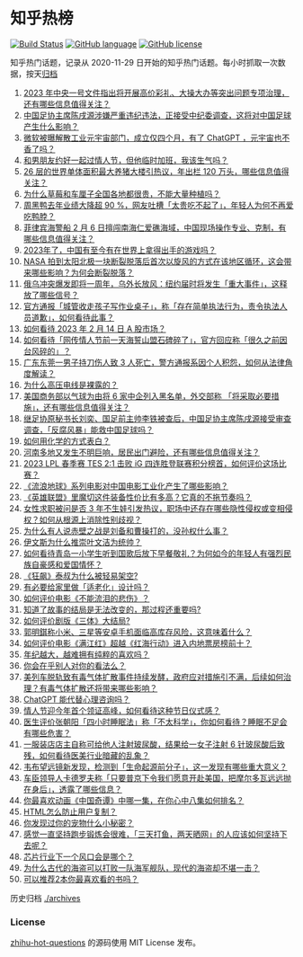 # 知乎热榜
[![Build Status](https://github.com/ToWeLong/zhihu-hot-questions/workflows/CI/badge.svg)](https://github.com/ToWeLong/zhihu-hot-questions/actions)
[![GitHub language](https://img.shields.io/badge/language-golang-orange.svg)](https://golang.org/)
[![GitHub license](https://img.shields.io/github/license/ToWeLong/zhihu-hot-questions)](https://github.com/ToWeLong/zhihu-hot-questions/blob/main/LICENSE)

知乎热门话题，记录从 2020-11-29 日开始的知乎热门话题。每小时抓取一次数据，按天[归档](./archives)

<!-- BEGIN -->

1. [2023 年中央一号文件指出将开展高价彩礼、大操大办等突出问题专项治理，还有哪些信息值得关注？](https://www.zhihu.com/question/583876850)
1. [中国足协主席陈戌源涉嫌严重违纪违法，正接受中纪委调查，这将对中国足球产生什么影响？](https://www.zhihu.com/question/584048712)
1. [微软被曝解散工业元宇宙部门，成立仅四个月，有了 ChatGPT ，元宇宙也不香了吗？](https://www.zhihu.com/question/583149636)
1. [和男朋友约好一起过情人节，但他临时加班，我该生气吗？](https://www.zhihu.com/question/581984142)
1. [26 层的世界单体面积最大养猪大楼引热议，年出栏 120 万头，哪些信息值得关注？](https://www.zhihu.com/question/583727273)
1. [为什么草莓和车厘子全国各地都很贵，不能大量种植吗？](https://www.zhihu.com/question/577898749)
1. [周黑鸭去年业绩大降超 90 %，网友吐槽「太贵吃不起了」，年轻人为何不再爱吃鸭脖？](https://www.zhihu.com/question/583975005)
1. [菲律宾海警船 2 月 6 日擅闯南海仁爱礁海域，中国现场操作专业、克制，有哪些信息值得关注？](https://www.zhihu.com/question/583788014)
1. [2023年了，中国有至今有在世界上拿得出手的游戏吗？](https://www.zhihu.com/question/581694581)
1. [NASA 拍到太阳北极一块断裂脱落后首次以旋风的方式在该地区循环，这会带来哪些影响？为何会断裂脱落？](https://www.zhihu.com/question/583633175)
1. [俄乌冲突爆发即将一周年，乌外长放风：纽约届时将发生「重大事件」，这释放了哪些信号？](https://www.zhihu.com/question/583940379)
1. [官方通报「城管收走孩子写作业桌子」，称「存在简单执法行为，责令执法人员道歉」，如何看待此事？](https://www.zhihu.com/question/583961188)
1. [如何看待 2023 年 2 月 14 日 A 股市场？](https://www.zhihu.com/question/583884627)
1. [如何看待「网传情人节前一天海誓山盟石碑碎了」，官方回应称「很久之前因台风碎的」？](https://www.zhihu.com/question/583948444)
1. [广东东莞一男子持刀伤人致 3 人死亡，警方通报系因个人积怨，如何从法律角度解读？](https://www.zhihu.com/question/583815534)
1. [为什么高压电线是裸露的？](https://www.zhihu.com/question/583407980)
1. [美国商务部以气球为由将 6 家中企列入黑名单，外交部称 「将采取必要措施」，还有哪些信息值得关注？](https://www.zhihu.com/question/583788082)
1. [继足协原秘书长刘奕、国足前主帅李铁被查后，中国足协主席陈戌源接受审查调查，「反腐风暴」能救中国足球吗？](https://www.zhihu.com/question/584049576)
1. [如何用化学的方式表白？](https://www.zhihu.com/question/265220146)
1. [河南多地又发生不明巨响，居民出门避险，还有哪些信息值得关注？](https://www.zhihu.com/question/583959835)
1. [2023 LPL 春季赛 TES 2:1 击败 iG 四连胜登联赛积分榜首，如何评价这场比赛？](https://www.zhihu.com/question/583998035)
1. [《流浪地球》系列电影对中国电影工业化产生了哪些影响？](https://www.zhihu.com/question/582980263)
1. [《英雄联盟》里魔切这件装备性价比有多高？它真的不拖节奏吗？](https://www.zhihu.com/question/583930993)
1. [女性求职被问是否 3 年不生娃引发热议，职场中还存在哪些隐性侵权或变相侵权？如何从根源上消除性别歧视？](https://www.zhihu.com/question/583953253)
1. [为什么有人说赤壁之战是刘备和曹操打的，没孙权什么事？](https://www.zhihu.com/question/583723710)
1. [伊文斯为什么推崇叶文洁为统帅？](https://www.zhihu.com/question/583509752)
1. [如何看待青岛一小学生听到国歌后放下早餐敬礼？为何如今的年轻人有强烈民族自豪感和爱国情怀？](https://www.zhihu.com/question/583951707)
1. [《狂飙》泰叔为什么被轻易架空?](https://www.zhihu.com/question/582884066)
1. [有必要给家里做「适老化」设计吗？](https://www.zhihu.com/question/581718776)
1. [如何评价电影《不能流泪的悲伤》？](https://www.zhihu.com/question/582954103)
1. [知道了故事的结局是无法改变的，那过程还重要吗?](https://www.zhihu.com/question/583211843)
1. [如何评价剧版《三体》大结局?](https://www.zhihu.com/question/579718818)
1. [郭明錤称小米、三星等安卓手机面临高库存风险，这意味着什么？](https://www.zhihu.com/question/583938656)
1. [如何评价电影《满江红》超越《红海行动》进入内地票房榜前十？](https://www.zhihu.com/question/583973971)
1. [年纪越大，越难拥有纯粹的喜欢吗？](https://www.zhihu.com/question/579241133)
1. [你会在乎别人对你的看法么？](https://www.zhihu.com/question/578463031)
1. [美列车脱轨致有毒气体扩散事件持续发酵，政府应对措施引不满，后续如何治理？有毒气体扩散还将带来哪些影响？](https://www.zhihu.com/question/583945735)
1. [ChatGPT 能代替心理咨询吗？](https://www.zhihu.com/question/583833399)
1. [情人节迎今年首个领证高峰，如何看待这种节日仪式感？](https://www.zhihu.com/question/583946409)
1. [医生评价张朝阳「四小时睡眠法」称「不太科学」，你如何看待？睡眠不足会有哪些危害？](https://www.zhihu.com/question/583753946)
1. [一服装店店主自称可给他人注射玻尿酸，结果给一女子注射 6 针玻尿酸后致残，如何看待医美行业暗藏的乱象？](https://www.zhihu.com/question/583813130)
1. [韦布望远镜新发现，检测到「生命起源前分子」，这一发现有哪些重大意义？](https://www.zhihu.com/question/581246582)
1. [车臣领导人卡德罗夫称「只要普京下令我们愿意开赴美国，把摩尔多瓦远远抛在身后」，透露了哪些信息？](https://www.zhihu.com/question/583783353)
1. [你最喜欢动画《中国奇谭》中哪一集，在你心中八集如何排名？](https://www.zhihu.com/question/583560975)
1. [HTML怎么防止用户复制？](https://www.zhihu.com/question/391965345)
1. [你发现过你的宠物什么小秘密？](https://www.zhihu.com/question/579419467)
1. [感觉一直坚持跑步锻炼会很难，「三天打鱼，两天晒网」的人应该如何坚持下去呢？](https://www.zhihu.com/question/582918533)
1. [芯片行业下一个风口会是哪个？](https://www.zhihu.com/question/581233535)
1. [为什么古代的海盗可以打败一队海军舰队，现代的海盗却不堪一击？](https://www.zhihu.com/question/347686132)
1. [可以推荐2本你最喜欢看的书吗？](https://www.zhihu.com/question/583578144)

<!-- END -->

历史归档 [./archives](./archives)


### License
[zhihu-hot-questions](https://github.com/towelong/zhihu-hot-questions) 的源码使用 MIT License 发布。